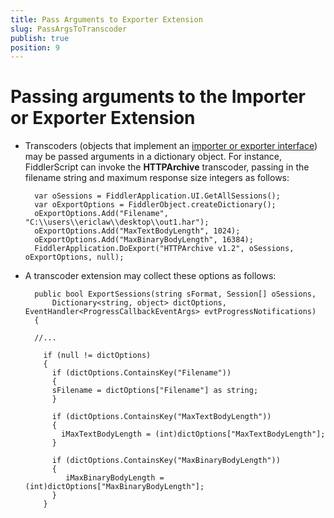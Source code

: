```yaml
---
title: Pass Arguments to Exporter Extension
slug: PassArgsToTranscoder
publish: true
position: 9
---
```


Passing arguments to the Importer or Exporter Extension
=======================================================

+ Transcoders (objects that implement an [importer or exporter interface][1]) may be passed arguments in a dictionary object.  For instance, FiddlerScript can invoke the **HTTPArchive** transcoder, passing in the filename string and maximum response size integers as follows:

		var oSessions = FiddlerApplication.UI.GetAllSessions();
		var oExportOptions = FiddlerObject.createDictionary();
		oExportOptions.Add("Filename", "C:\\users\\ericlaw\\desktop\\out1.har");
		oExportOptions.Add("MaxTextBodyLength", 1024);
		oExportOptions.Add("MaxBinaryBodyLength", 16384);
		FiddlerApplication.DoExport("HTTPArchive v1.2", oSessions, oExportOptions, null);

+ A transcoder extension may collect these options as follows:

		public bool ExportSessions(string sFormat, Session[] oSessions, 
			Dictionary<string, object> dictOptions, EventHandler<ProgressCallbackEventArgs> evtProgressNotifications)
		{

		//...

		  if (null != dictOptions)
		  { 
			if (dictOptions.ContainsKey("Filename"))
			{
			sFilename = dictOptions["Filename"] as string;
			}

			if (dictOptions.ContainsKey("MaxTextBodyLength"))
			{
			  iMaxTextBodyLength = (int)dictOptions["MaxTextBodyLength"];
			}

			if (dictOptions.ContainsKey("MaxBinaryBodyLength"))
			{
			   iMaxBinaryBodyLength = (int)dictOptions["MaxBinaryBodyLength"];
			}
		  }

[1]: ./ImporterExporterInterfaces
